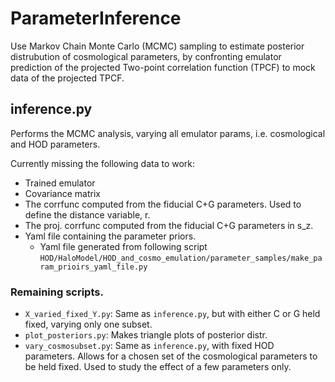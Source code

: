 # ParameterInference

Use Markov Chain Monte Carlo (MCMC) sampling to estimate posterior distrubution of cosmological parameters, by confronting emulator prediction of the projected Two-point correlation function (TPCF) to mock data of the projected TPCF.


## inference.py
Performs the MCMC analysis, varying all emulator params, i.e. cosmological and HOD parameters. 

Currently missing the following data to work:
 - Trained emulator
 - Covariance matrix
 - The corrfunc computed from the fiducial C+G parameters. Used to define the distance variable, r. 
 - The proj. corrfunc computed from the fiducial C+G parameters in s_z.
 - Yaml file containing the parameter priors. 
     - Yaml file generated from following script `HOD/HaloModel/HOD_and_cosmo_emulation/parameter_samples/make_param_prioirs_yaml_file.py` 


### Remaining scripts.
 - `X_varied_fixed_Y.py`: Same as `inference.py`, but with either C or G held fixed, varying only one subset. 
 - `plot_posteriors.py`: Makes triangle plots of posterior distr. 
 - `vary_cosmosubset.py`: Same as `inference.py`, with fixed HOD parameters. Allows for a chosen set of the cosmological parameters to be held fixed. Used to study the effect of a few parameters only.    